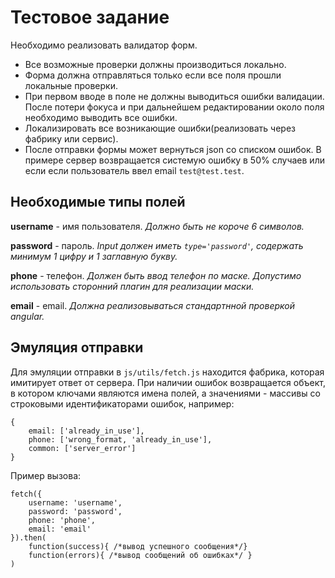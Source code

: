 # Тестовое задание
Необходимо реализовать валидатор форм. 
- Все возможные проверки должны производиться локально. 
- Форма должна отправляться только если все поля прошли локальные 
проверки.
- При первом вводе в поле не должны выводиться ошибки валидации. После 
потери фокуса и при дальнейшем редактировании около поля необходимо 
выводить все ошибки.
- Локализировать все возникающие ошибки(реализовать через фабрику 
или сервис).
- После отправки формы может вернуться json со списком ошибок. В примере
сервер возвращается системую ошибку в 50% случаев или если если 
пользователь ввел email `test@test.test`. 

## Необходимые типы полей
**username** - имя пользователя. _Должно быть не короче 6 символов._

**password** - пароль. _Input должен иметь `type='password'`, содержать
минимум 1 цифру и 1 заглавную букву._

**phone** - телефон. _Должен быть ввод телефон по маске. Допустимо
использовать сторонний плагин для реализации маски._

**email** - email. _Должна реализовываться стандартнной проверкой 
angular._

## Эмуляция отправки 
Для эмуляции отправки в `js/utils/fetch.js` находится фабрика,
которая имитирует ответ от сервера. При наличии ошибок возвращается 
объект, в котором ключами являются имена полей, а значениями - массивы
со строковыми идентификаторами ошибок, например:
```
{
    email: ['already_in_use'],
    phone: ['wrong_format, 'already_in_use'],
    common: ['server_error']
}
```

Пример вызова:
```
fetch({
    username: 'username', 
    password: 'password',
    phone: 'phone',
    email: 'email'
}).then(
    function(success){ /*вывод успешного сообщения*/}
    function(errors){ /*вывод сообщений об ошибках*/ }
)
```

 